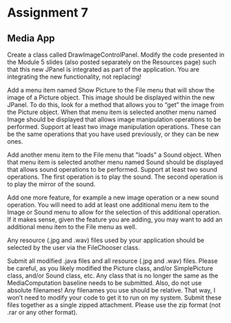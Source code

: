 # Assignment 7

## Media App

Create a class called DrawImageControlPanel.  Modify the code presented in the Module 5 slides (also posted separately on the Resources page) such that this new JPanel is integrated as part of the application. You are integrating the new functionality, not replacing!

Add a menu item named Show Picture to the File menu that will show the image of a Picture object.  This image should be displayed within the new JPanel. To do this, look for a method that allows you to “get” the image from the Picture object. When that menu item is selected another menu named Image should be displayed that allows image manipulation operations to be performed. Support at least two image manipulation operations. These can be the same operations that you have used previously, or they can be new ones.

Add another menu item to the File menu that "loads" a Sound object.  When that menu item is selected another menu named Sound should be displayed that allows sound operations to be performed. Support at least two sound operations. The first operation is to play the sound. The second operation is to play the mirror of the sound.

Add one more feature, for example a new image operation or a new sound operation. You will need to add at least one additional menu item to the Image or Sound menu to allow for the selection of this additional operation. If it makes sense, given the feature you are adding, you may want to add an additional menu item to the File menu as well.

Any resource (.jpg and .wav) files used by your application should be selected by the user via the FileChooser class.

Submit all modified .java files and all resource (.jpg and .wav) files. Please be careful, as you likely modified the Picture class, and/or SimplePicture class, and/or Sound class, etc. Any class that is no longer the same as the MediaComputation baseline needs to be submitted. Also, do not use absolute filenames! Any filenames you use should be relative. That way, I won’t need to modify your code to get it to run on my system. Submit these files together as a single zipped attachment. Please use the zip format (not .rar or any other format).

